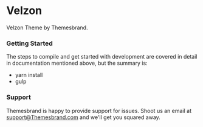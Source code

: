 # Velzon #

Velzon Theme by Themesbrand.

### Getting Started ###

The steps to compile and get started with development are covered in detail in documentation mentioned above, but the summary is:

- yarn install
- gulp

### Support ###

Themesbrand is happy to provide support for issues. Shoot us an email at support@Themesbrand.com and we'll get you squared away.